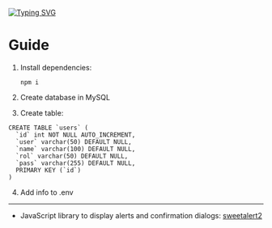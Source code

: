 <a href="https://git.io/typing-svg"><img src="https://readme-typing-svg.herokuapp.com?font=Fira+Code&size=25&duration=2000&pause=1000&color=19F702&width=450&lines=Users+Login+with%3A+NodeJS%2C+MySQL+%26+EJS" alt="Typing SVG" /></a>

# Guide

1. Install dependencies:

   `npm i`

2. Create database in MySQL

3. Create table:
```
CREATE TABLE `users` (
  `id` int NOT NULL AUTO_INCREMENT,
  `user` varchar(50) DEFAULT NULL,
  `name` varchar(100) DEFAULT NULL,
  `rol` varchar(50) DEFAULT NULL,
  `pass` varchar(255) DEFAULT NULL,
  PRIMARY KEY (`id`)
)
```
4. Add info to .env

---

- JavaScript library to display alerts and confirmation dialogs: [sweetalert2](https://sweetalert2.github.io/)